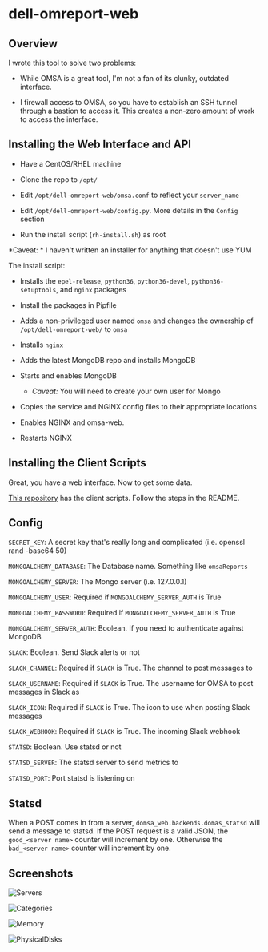 # dell-omreport-web

## Overview

I wrote this tool to solve two problems:

- While OMSA is a great tool, I'm not a fan of its clunky, outdated interface.

- I firewall access to OMSA, so you have to establish an SSH tunnel through a bastion to access it. This creates a non-zero amount of work to access the interface.

## Installing the Web Interface and API

- Have a CentOS/RHEL machine

- Clone the repo to `/opt/`

- Edit `/opt/dell-omreport-web/omsa.conf` to reflect your `server_name`

- Edit `/opt/dell-omreport-web/config.py`. More details in the `Config` section

- Run the install script (`rh-install.sh`) as root

*Caveat: * I haven't written an installer for anything that doesn't use YUM

The install script:

- Installs the `epel-release`, `python36`, `python36-devel`, `python36-setuptools`, and `nginx` packages

- Install the packages in Pipfile

- Adds a non-privileged user named `omsa` and changes the ownership of `/opt/dell-omreport-web/` to `omsa`

- Installs `nginx`

- Adds the latest MongoDB repo and installs MongoDB

- Starts and enables MongoDB

    - *Caveat:* You will need to create your own user for Mongo

- Copies the service and NGINX config files to their appropriate locations

- Enables NGINX and omsa-web.

- Restarts NGINX

## Installing the Client Scripts

Great, you have a web interface. Now to get some data.


[This repository](https://github.com/mitchya1/dell-omreport-parser) has the client scripts. Follow the steps in the README.

## Config

`SECRET_KEY`: A secret key that's really long and complicated (i.e. openssl rand -base64 50)

`MONGOALCHEMY_DATABASE`: The Database name. Something like `omsaReports`

`MONGOALCHEMY_SERVER`: The Mongo server (i.e. 127.0.0.1)

`MONGOALCHEMY_USER`: Required if `MONGOALCHEMY_SERVER_AUTH` is True

`MONGOALCHEMY_PASSWORD`: Required if `MONGOALCHEMY_SERVER_AUTH` is True

`MONGOALCHEMY_SERVER_AUTH`: Boolean. If you need to authenticate against MongoDB

`SLACK`: Boolean. Send Slack alerts or not

`SLACK_CHANNEL`: Required if `SLACK` is True. The channel to post messages to

`SLACK_USERNAME`: Required if `SLACK` is True. The username for OMSA to post messages in Slack as

`SLACK_ICON`: Required if `SLACK` is True. The icon to use when posting Slack messages

`SLACK_WEBHOOK`: Required if `SLACK` is True. The incoming Slack webhook

`STATSD`: Boolean. Use statsd or not

`STATSD_SERVER`: The statsd server to send metrics to 

`STATSD_PORT`: Port statsd is listening on

## Statsd

When a POST comes in from a server, `domsa_web.backends.domas_statsd` will send a message to statsd. If the POST request is a valid JSON, the `good_<server name>` counter will increment by one. Otherwise the `bad_<server name>` counter will increment by one.


## Screenshots

![Servers](https://github.com/mitchya1/dell-omreport-web/blob/master/readme_images/collections.png)

![Categories](https://github.com/mitchya1/dell-omreport-web/blob/master/readme_images/categories.png)

![Memory](https://github.com/mitchya1/dell-omreport-web/blob/master/readme_images/memory.png)

![PhysicalDisks](https://github.com/mitchya1/dell-omreport-web/blob/master/readme_images/pdisk.png)